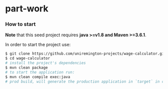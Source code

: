 # part-work

### How to start

**Note** that this seed project requires **java >=v1.8 and Maven >=3.6.1**.

In order to start the project use:

```bash
$ git clone https://github.com/uniremington-projects/wage-calculator.git
$ cd wage-calculator
# install the project's dependencies
$ mvn clean package
# to start the application run:
$ mvn clean compile exec:java
# prod build, will generate the production application in `target` in case it is required to directly execute the jar file
```
